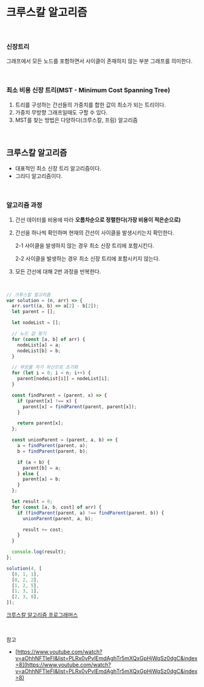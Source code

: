 # 크루스칼 알고리즘

<br>

### 신장트리

그래프에서 모든 노드를 포함하면서 사이클이 존재하지 않는 부분 그래프를 의미한다.

<br>

### 최소 비용 신장 트리(MST - Minimum Cost Spanning Tree)

1. 트리를 구성하는 간선들의 가중치를 합한 값이 최소가 되는 트리이다.
2. 가중치 무방향 그래프일때도 구할 수 있다.
3. MST를 찾는 방법은 다양하다(크루스칼, 프림) 알고리즘

<br>

## 크루스칼 알고리즘

- 대표적인 최소 신장 트리 알고리즘이다.
- 그리디 알고리즘이다.

<br>

### 알고리즘 과정

1. 간선 데이터를 비용에 따라 **오름차순으로 정렬한다(가장 비용이 적은순으로)**
2. 간선을 하나씩 확인하며 현재의 간선이 사이클을 발생시키는지 확인한다.

   2-1 사이클을 발생하지 않는 경우 최소 신장 트리에 포함시킨다.

   2-2 사이클을 발생하는 경우 최소 신장 트리에 포함시키지 않는다.

3. 모든 간선에 대해 2번 과정을 반복한다.

<br>

```jsx
// 크루스칼 알고리즘
var solution = (n, arr) => {
  arr.sort((a, b) => a[2] - b[2]);
  let parent = [];

  let nodeList = [];

  // 노드 값 찾기
  for (const [a, b] of arr) {
    nodeList[a] = a;
    nodeList[b] = b;
  }

  // 부모를 자기 자신으로 초기화
  for (let i = 0; i < n; i++) {
    parent[nodeList[i]] = nodeList[i];
  }

  const findParent = (parent, x) => {
    if (parent[x] !== x) {
      parent[x] = findParent(parent, parent[x]);
    }

    return parent[x];
  };

  const unionParent = (parent, a, b) => {
    a = findParent(parent, a);
    b = findParent(parent, b);

    if (a < b) {
      parent[b] = a;
    } else {
      parent[a] = b;
    }
  };

  let result = 0;
  for (const [a, b, cost] of arr) {
    if (findParent(parent, a) !== findParent(parent, b)) {
      unionParent(parent, a, b);

      result += cost;
    }
  }

  console.log(result);
};

solution(4, [
  [0, 1, 1],
  [0, 2, 2],
  [1, 2, 5],
  [1, 3, 1],
  [2, 3, 8],
]);
```

[크루스칼 알고리즘 프로그래머스](https://programmers.co.kr/learn/courses/30/lessons/42861)

<br>

참고

- [https://www.youtube.com/watch?v=aOhhNFTIeFI&list=PLRx0vPvlEmdAghTr5mXQxGpHjWqSz0dgC&index=8](https://www.youtube.com/watch?v=aOhhNFTIeFI&list=PLRx0vPvlEmdAghTr5mXQxGpHjWqSz0dgC&index=8)
